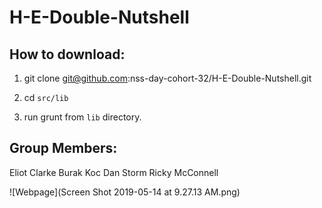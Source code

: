 # H-E-Double-Nutshell

## How to download:

1. git clone git@github.com:nss-day-cohort-32/H-E-Double-Nutshell.git

2. cd ```src/lib```

3. run grunt from ```lib``` directory.

## Group Members:

Eliot Clarke
Burak Koc
Dan Storm
Ricky McConnell

![Webpage](Screen Shot 2019-05-14 at 9.27.13 AM.png)




